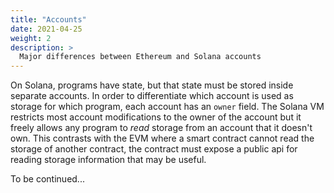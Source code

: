 ```yaml
---
title: "Accounts"
date: 2021-04-25
weight: 2
description: >
  Major differences between Ethereum and Solana accounts
---
```


On Solana, programs have state, but that state must be stored inside separate accounts. In order to differentiate
which account is used as storage for which program, each account has an `owner` field. The Solana VM restricts most
account modifications to the owner of the account but it freely allows any program to *read* storage from an account
that it doesn't own. This contrasts with the EVM where a smart contract cannot read the storage of another contract,
the contract must expose a public api for reading storage information that may be useful.

To be continued...
